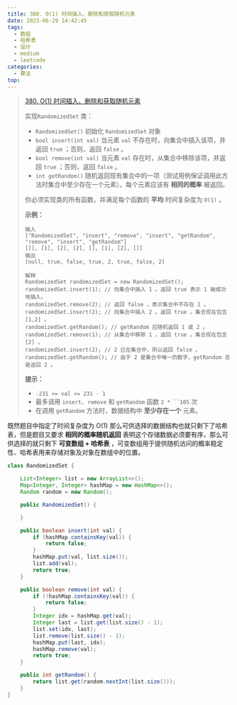 ```yaml
---
title: 380. O(1) 时间插入、删除和获取随机元素
date: 2023-06-29 14:42:45
tags:
  - 数组
  - 哈希表
  - 设计
  - medium
  - leetcode
categories:
  - 算法
top:
---
```


> [380. O(1) 时间插入、删除和获取随机元素](https://leetcode.cn/problems/insert-delete-getrandom-o1/description/)
>
> 
>
> 实现`RandomizedSet` 类：
>
> - `RandomizedSet()` 初始化 `RandomizedSet` 对象
> - `bool insert(int val)` 当元素 `val` 不存在时，向集合中插入该项，并返回 `true` ；否则，返回 `false` 。
> - `bool remove(int val)` 当元素 `val` 存在时，从集合中移除该项，并返回 `true` ；否则，返回 `false` 。
> - `int getRandom()` 随机返回现有集合中的一项（测试用例保证调用此方法时集合中至少存在一个元素）。每个元素应该有 **相同的概率** 被返回。
>
> 你必须实现类的所有函数，并满足每个函数的 **平均** 时间复杂度为 `O(1)` 。
>
>  
>
> **示例：**
>
> ```
> 输入
> ["RandomizedSet", "insert", "remove", "insert", "getRandom", "remove", "insert", "getRandom"]
> [[], [1], [2], [2], [], [1], [2], []]
> 输出
> [null, true, false, true, 2, true, false, 2]
> 
> 解释
> RandomizedSet randomizedSet = new RandomizedSet();
> randomizedSet.insert(1); // 向集合中插入 1 。返回 true 表示 1 被成功地插入。
> randomizedSet.remove(2); // 返回 false ，表示集合中不存在 2 。
> randomizedSet.insert(2); // 向集合中插入 2 。返回 true 。集合现在包含 [1,2] 。
> randomizedSet.getRandom(); // getRandom 应随机返回 1 或 2 。
> randomizedSet.remove(1); // 从集合中移除 1 ，返回 true 。集合现在包含 [2] 。
> randomizedSet.insert(2); // 2 已在集合中，所以返回 false 。
> randomizedSet.getRandom(); // 由于 2 是集合中唯一的数字，getRandom 总是返回 2 。
> ```
>
>  
>
> **提示：**
>
> - `-231 <= val <= 231 - 1`
> - 最多调用 `insert`、`remove` 和 `getRandom` 函数 `2 * ``105` 次
> - 在调用 `getRandom` 方法时，数据结构中 **至少存在一个** 元素。

既然题目中指定了时间复杂度为 O(1) 那么可供选择的数据结构也就只剩下了哈希表，但是题目又要求 **相同的概率随机返回** 表明这个存储数据必须要有序，那么可供选择的就只剩下 **可变数组 + 哈希表** ，可变数组用于提供随机访问的概率稳定性、哈希表用来存储对象及对象在数组中的位置。

```java
class RandomizedSet {

    List<Integer> list = new ArrayList<>();
    Map<Integer, Integer> hashMap = new HashMap<>();
    Random random = new Random();

    public RandomizedSet() {

    }

    public boolean insert(int val) {
        if (hashMap.containsKey(val)) {
            return false;
        }
        hashMap.put(val, list.size());
        list.add(val);
        return true;
    }

    public boolean remove(int val) {
        if (!hashMap.containsKey(val)) {
            return false;
        }
        Integer idx = hashMap.get(val);
        Integer last = list.get(list.size() - 1);
        list.set(idx, last);
        list.remove(list.size() - 1);
        hashMap.put(last, idx);
        hashMap.remove(val);
        return true;
    }

    public int getRandom() {
        return list.get(random.nextInt(list.size()));
    }
}
```

